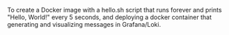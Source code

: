To create a Docker image with a hello.sh script that runs forever and prints "Hello, World!" every 5 seconds, and deploying a docker container that generating and visualizing messages in Grafana/Loki.

